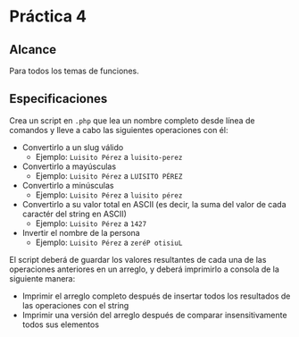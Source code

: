 # Práctica 4

## Alcance

Para todos los temas de funciones.

## Especificaciones

Crea un script en `.php` que lea un nombre completo desde línea de comandos y lleve a cabo las siguientes operaciones con él:
* Convertirlo a un slug válido
  * Ejemplo: `Luisito Pérez` a `luisito-perez`
* Convertirlo a mayúsculas
  * Ejemplo: `Luisito Pérez` a `LUISITO PÉREZ`
* Convertirlo a minúsculas
  * Ejemplo: `Luisito Pérez` a `luisito pérez`
* Convertirlo a su valor total en ASCII (es decir, la suma del valor de cada caractér del string en ASCII)
  * Ejemplo: `Luisito Pérez` a `1427`
* Invertir el nombre de la persona
  * Ejemplo: `Luisito Pérez` a `zeréP otisiuL`

El script deberá de guardar los valores resultantes de cada una de las operaciones anteriores en un arreglo, y deberá imprimirlo a consola de la siguiente manera:
* Imprimir el arreglo completo después de insertar todos los resultados de las operaciones con el string
* Imprimir una versión del arreglo después de comparar insensitivamente todos sus elementos